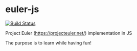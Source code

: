 # euler-js
[![Build Status](https://travis-ci.org/oltruong/euler-js.svg?branch=master)](https://travis-ci.org/oltruong/euler-js)

Project Euler (https://projecteuler.net/) implementation in JS

The purpose is to learn while having fun!
